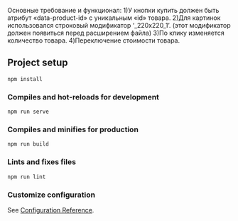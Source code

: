 Основные требование и функционал:
1)У кнопки купить должен быть атрибут «data-product-id» с уникальным «id» товара.
2)Для картинок использовался строковый модификатор  ‘_220x220_1’. (этот модификатор должен появиться перед расширением файла)
3)По клику изменяется количество товара. 
4)Переключение стоимости товара.

## Project setup
```
npm install
```

### Compiles and hot-reloads for development
```
npm run serve
```

### Compiles and minifies for production
```
npm run build
```

### Lints and fixes files
```
npm run lint
```

### Customize configuration
See [Configuration Reference](https://cli.vuejs.org/config/).

